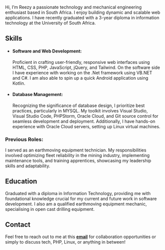 Hi, I’m Reezy a passionate technology and mechanical engineering enthusiast based in South Africa. I enjoy building
dynamic and scalable web applications. I have recently graduated with a 3-year diploma in information technology at the
University of South Africa.

## Skills

- #### Software and Web Development:

  Proficient in crafting user-friendly, responsive web interfaces using HTML, CSS, PHP, JavaScript, jQuery, and
  Tailwind.
  On the software side I have experience with working on the .Net framework using VB.NET and C#. I am also able to spin
  up
  a quick Android application using Kotlin.

- #### Database Management:

  Recognizing the significance of database design, I prioritize best practices, particularly in MYSQL. My toolkit
  involves
  Visual Studio, Visual Studio Code, PHPStorm, Oracle Cloud, and Git source control for seamless development and
  deployment. Additionally, I have hands-on experience with Oracle Cloud servers, setting up Linux virtual machines.

### Previous Roles:

I served as an earthmoving equipment technician. My responsibilities involved optimizing fleet reliability in the mining
industry, implementing maintenance tools, and training apprentices, showcasing my leadership skills and adaptability.

## Education

Graduated with a diploma in Information Technology, providing me with foundational knowledge crucial for my current and
future work in software development. I also am a qualified earthmoving equipment mechanic, specialising in open cast
drilling equipment.

## Contact

Feel free to reach out to me at this **[email](mailto:connessiconsult@outlook.com)** for collaboration opportunities or
simply to discuss tech, PHP, Linux, or
anything in between!
